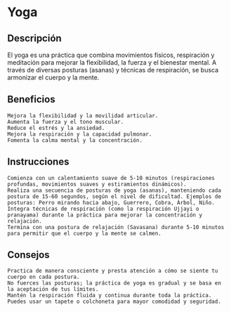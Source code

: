 # Yoga

## Descripción

El yoga es una práctica que combina movimientos físicos, respiración y meditación para mejorar la flexibilidad, la fuerza y el bienestar mental. A través de diversas posturas (asanas) y técnicas de respiración, se busca armonizar el cuerpo y la mente.

## Beneficios

    Mejora la flexibilidad y la movilidad articular.
    Aumenta la fuerza y el tono muscular.
    Reduce el estrés y la ansiedad.
    Mejora la respiración y la capacidad pulmonar.
    Fomenta la calma mental y la concentración.

## Instrucciones

    Comienza con un calentamiento suave de 5-10 minutos (respiraciones profundas, movimientos suaves y estiramientos dinámicos).
    Realiza una secuencia de posturas de yoga (asanas), manteniendo cada postura de 15-60 segundos, según el nivel de dificultad. Ejemplos de posturas: Perro mirando hacia abajo, Guerrero, Cobra, Árbol, Niño.
    Integra técnicas de respiración (como la respiración Ujjayi o pranayama) durante la práctica para mejorar la concentración y relajación.
    Termina con una postura de relajación (Savasana) durante 5-10 minutos para permitir que el cuerpo y la mente se calmen.

## Consejos

    Practica de manera consciente y presta atención a cómo se siente tu cuerpo en cada postura.
    No fuerces las posturas; la práctica de yoga es gradual y se basa en la aceptación de tus límites.
    Mantén la respiración fluida y continua durante toda la práctica.
    Puedes usar un tapete o colchoneta para mayor comodidad y seguridad.